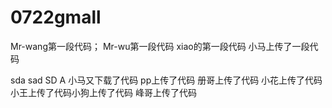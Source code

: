 # 0722gmall
Mr-wang第一段代码；
Mr-wu第一段代码
xiao的第一段代码
小马上传了一段代码

sda sad SD A 
小马又下载了代码
pp上传了代码
册哥上传了代码
小花上传了代码小王上传了代码小狗上传了代码
峰哥上传了代码

